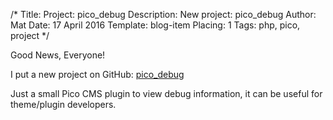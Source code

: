 /*
Title: Project: pico_debug
Description: New project: pico_debug
Author: Mat
Date: 17 April 2016
Template: blog-item
Placing: 1
Tags: php, pico, project
*/

Good News, Everyone!

I put a new project on GitHub: [pico_debug](https://github.com/blocknotes/pico_debug)

Just a small Pico CMS plugin to view debug information, it can be useful for theme/plugin developers.
